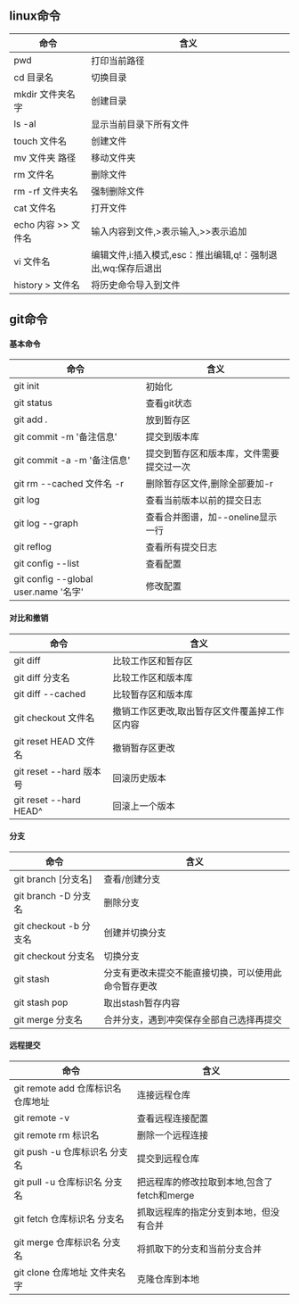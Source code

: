 ## linux命令
|命令|含义|
|--|--|
|pwd|打印当前路径|
|cd 目录名|切换目录|
|mkdir 文件夹名字|创建目录|
|ls -al|显示当前目录下所有文件|
|touch 文件名|创建文件|
|mv 文件夹 路径|移动文件夹|
|rm 文件名|删除文件|
| rm -rf 文件夹名| 强制删除文件|
|cat 文件名|打开文件|
|echo 内容 >> 文件名|输入内容到文件,>表示输入,>>表示追加|
|vi 文件名|编辑文件,i:插入模式,esc：推出编辑,q!：强制退出,wq:保存后退出|
|history > 文件名|将历史命令导入到文件|

## git命令
#### 基本命令
|命令|含义|
|--|--|
|git init|初始化|
|git status|查看git状态|
|git add .|放到暂存区|
|git commit -m '备注信息'|提交到版本库|
|git commit -a -m '备注信息'|提交到暂存区和版本库，文件需要提交过一次|
|git rm --cached 文件名 -r|删除暂存区文件,删除全部要加-r|
|git log|查看当前版本以前的提交日志|
|git log --graph|查看合并图谱，加--oneline显示一行|
|git reflog|查看所有提交日志|
|git config --list|查看配置|
|git config --global user.name '名字'|修改配置|
#### 对比和撤销
|命令|含义|
|--|--|
|git diff|比较工作区和暂存区|
|git diff 分支名|比较工作区和版本库|
|git diff --cached|比较暂存区和版本库|
|git checkout 文件名|撤销工作区更改,取出暂存区文件覆盖掉工作区内容|
|git reset HEAD 文件名|撤销暂存区更改|
|git reset --hard 版本号|回滚历史版本|
|git reset --hard HEAD^|回滚上一个版本|
#### 分支
|命令|含义|
|--|--|
|git branch [分支名]|查看/创建分支|
|git branch -D 分支名|删除分支|
|git checkout -b 分支名|创建并切换分支|
|git checkout 分支名|切换分支|
|git stash|分支有更改未提交不能直接切换，可以使用此命令暂存更改|
|git stash pop|取出stash暂存内容|
|git merge 分支名|合并分支，遇到冲突保存全部自己选择再提交|
#### 远程提交
|命令|含义|
|--|--|
|git remote add 仓库标识名 仓库地址|连接远程仓库|
|git remote -v|查看远程连接配置|
|git remote rm 标识名|删除一个远程连接|
|git push -u 仓库标识名 分支名|提交到远程仓库|
|git pull -u 仓库标识名 分支名|把远程库的修改拉取到本地,包含了fetch和merge|
|git fetch 仓库标识名 分支名|抓取远程库的指定分支到本地，但没有合并|
|git merge 仓库标识名 分支名|将抓取下的分支和当前分支合并|
|git clone 仓库地址 文件夹名字|克隆仓库到本地|
